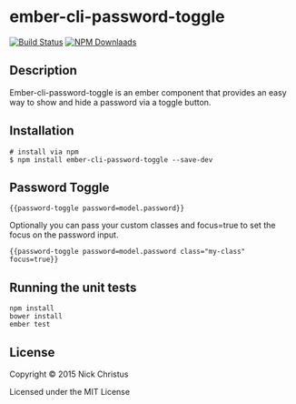 # ember-cli-password-toggle

[![Build Status][]](https://travis-ci.org/nchristus/ember-cli-password-toggle)
[![NPM Downlaads](https://img.shields.io/npm/dm/ember-cli-password-toggle.svg)](https://www.npmjs.org/package/ember-cli-password-toggle)

## Description
Ember-cli-password-toggle is an ember component that provides an easy way to show and hide a password via a toggle button.

## Installation
```
# install via npm
$ npm install ember-cli-password-toggle --save-dev
```

## Password Toggle

```
{{password-toggle password=model.password}}
```

Optionally you can pass your custom classes and focus=true to set the focus on the password input.

```
{{password-toggle password=model.password class="my-class" focus=true}}
```

## Running the unit tests

    npm install
    bower install
    ember test

## License

Copyright © 2015 Nick Christus

Licensed under the MIT License


[Build Status]: https://secure.travis-ci.org/nchristus/ember-cli-password-toggle.png?branch=master
